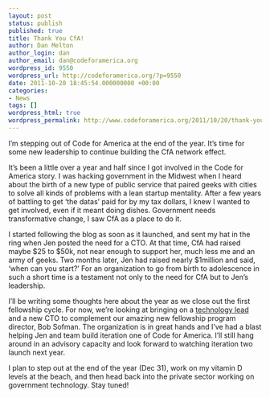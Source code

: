 ```yaml
---
layout: post
status: publish
published: true
title: Thank You CfA!
author: Dan Melton
author_login: dan
author_email: dan@codeforamerica.org
wordpress_id: 9550
wordpress_url: http://codeforamerica.org/?p=9550
date: 2011-10-20 18:45:54.000000000 +00:00
categories:
- News
tags: []
wordpress_html: true
wordpress_permalink: http://www.codeforamerica.org/2011/10/20/thank-you-cfa/
---
```


<p>I’m stepping out of Code for America at the end of the year. It’s time for some new leadership to continue building the CfA network effect.</p>
<p>It’s been a little over a year and half since I got involved in the Code for America story. I was hacking government in the Midwest when I heard about the birth of a new type of public service that paired geeks with cities to solve all kinds of problems with a lean startup mentality. After a few years of battling to get ‘the datas’ paid for by my tax dollars, I knew I wanted to get involved, even if it meant doing dishes. Government needs transformative change, I saw CfA as a place to do it.</p>
<p>I started following the blog as soon as it launched, and sent my hat in the ring when Jen posted the need for a CTO. At that time, CfA had raised maybe $25 to $50k, not near enough to support her, much less me and an army of geeks. Two months later, Jen had raised nearly $1million and said, ‘when can you start?’ For an organization to go from birth to adolescence in such a short time is a testament not only to the need for CfA but to Jen’s leadership.</p>
<p>I’ll be writing some thoughts here about the year as we close out the first fellowship cycle. For now, we’re looking at bringing on a <a href="http://codeforamerica.org/jobs/">technology lead</a> and a new CTO to complement our amazing new fellowship program director, Bob Sofman. The organization is in great hands and I’ve had a blast helping Jen and team build iteration one of Code for America. I’ll still hang around in an advisory capacity and look forward to watching iteration two launch next year.</p>
<p>I plan to step out at the end of the year (Dec 31), work on my vitamin D levels at the beach, and then head back into the private sector working on government technology. Stay tuned!</p>
